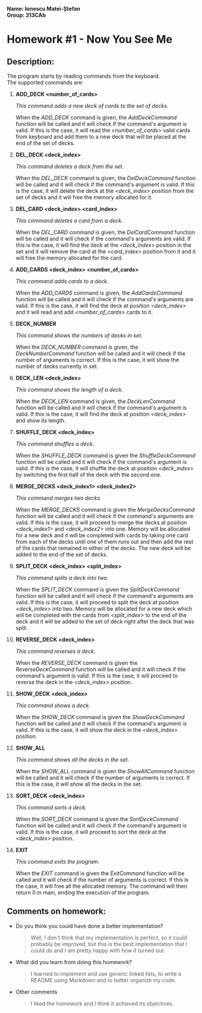 **Name: Ionescu Matei-Ștefan**  
**Group: 313CAb**

# Homework #1 - Now You See Me

## Description:

The program starts by reading commands from the keyboard.  
The supported commands are:

1. **ADD_DECK \<number_of_cards>**

	*This command adds a new deck of cards to the set of decks.*

	When the *ADD_DECK* command is given, the *AddDeckCommand* function will be
	called and it will check if the command's argument is valid. If this is the
	case, it will read the *\<number_of_cards>* valid cards from keyboard and
	add them to a new deck that will be placed at the end of the set of decks.

2. **DEL_DECK \<deck_index>**
	
	*This command deletes a deck from the set.*
	
	When the *DEL_DECK* command is given, the *DelDeckCommand* function will be
	called and it will check if the command's argument is valid. If this is the
	case, it will delete the deck at the *\<deck_index>* position from the set
	of decks and it will free the memory allocated for it.

3. **DEL_CARD \<deck_index> \<card_index>**
	
	*This command deletes a card from a deck.*
	
	When the *DEL_CARD* command is given, the *DelCardCommand* function will be
	called and it will check if the command's arguments are valid. If this is
	the case, it will find the deck at the *\<deck_index>* position in the set
	and it will remove the card at the *\<card_index>* position from it and it
	will free the memory allocated for the card.

4. **ADD_CARDS \<deck_index> \<number_of_cards>** 

	*This command adds cards to a deck.*

	When the *ADD_CARDS* command is given, the *AddCardsCommand* function will
	be called and it will check if the command's arguments are valid. If this is
	the case, it will find the deck at position *\<deck_index>* and it will read
	and add *\<number_of_cards>* cards to it.

5. **DECK_NUMBER**

	*This command shows the numbers of decks in set.*

	When the *DECK_NUMBER* command is given, the *DeckNumberCommand* function
	will be called and it will check if the number of arguments is correct. If
	this is the case, it will show the number of decks currently in set.

6. **DECK_LEN \<deck_index>**

	*This command shows the length of a deck.*

	When the *DECK_LEN* command is given, the *DeckLenCommand* function will be
	called and it will check if the command's argument is valid. If this is the
	case, it will find the deck at position *\<deck_index>* and show its length.

7. **SHUFFLE_DECK \<deck_index>**

	*This command shuffles a deck.*

	When the *SHUFFLE_DECK* command is given the *ShuffleDeckCommand* function
	will be called and it will check if the command's argument is valid. If this
	is the case, it will shuffle the deck at position *\<deck_index>* by
	switching the first half of the deck with the second one.

8. **MERGE_DECKS \<deck_index1> \<deck_index2>**

	*This command merges two decks.*

	When the *MERGE_DECKS* command is given the *MergeDecksCommand* function
	will be called and it will check if the command's arguments are valid. If
	this is the case, it will proceed to merge the decks at position
	*\<deck_index1>* and *\<deck_index2>* into one. Memory will be allocated for
	a new deck and it will be completed with cards by taking one card from each
	of the decks until one of them runs out and then add the rest of the cards
	that remained in either of the decks. The new deck will be added to the end
	of the set of decks.

9. **SPLIT_DECK \<deck_index> \<split_index>**

	*This command splits a deck into two.*

	When the *SPLIT_DECK* command is given the *SplitDeckCommand* function
	will be called and it will check if the command's arguments are valid.
	If this is the case, it will proceed to split the deck at position
	*\<deck_index>* into two. Memory will be allocated for a new deck which
	will be completed with the cards from *\<split_index>* to the end of the
	deck and it will be added to the set of deck right after the deck that
	was split.

10. **REVERSE_DECK \<deck_index>**

	*This command reverses a deck.*

	When the *REVERSE_DECK* command is given the *ReverseDeckCommand* function
	will be called and it will check if the command's argument is valid. If this
	is the case, it will proceed to reverse the deck in the *\<deck_index>*
	position.

11. **SHOW_DECK \<deck_index>**

	*This command shows a deck.*

	When the *SHOW_DECK* command is given the *ShowDeckCommand* function will be
	called and it will check if the command's argument is valid. If this is the
	case, it will show the deck in the *\<deck_index>* position.

12. **SHOW_ALL**

	*This command shows all the decks in the set.*

	When the *SHOW_ALL* command is given the *ShowAllCommand* function will be
	called and it will check if the number of arguments is correct. If this is
	the case, it will show all the decks in the set.

13. **SORT_DECK \<deck_index>**

	*This command sorts a deck.*

	When the *SORT_DECK* command is given the *SortDeckCommand* function will be
	called and it will check if the command's argument is valid. If this is the
	case, it will proceed to sort the deck at the *\<deck_index>* position.

14. **EXIT**

	*This command exits the program.*

	When the *EXIT* command is given the *ExitCommand* function will be called
	and it will check if the number of arguments is correct. If this is the
	case, it will free all the allocated memory. The command will then return 0
	in main, ending the execution of the program.


## Comments on homework:

* Do you think you could have done a better implementation?
	
	> Well, I don't think that my implementation is perfect, so it could
	> probably be improved, but this is the best implementation that I could do
	> and I am pretty happy with how it turned out.

* What did you learn from doing this homework?

	> I learned to implement and use generic linked lists, to write a README
	> using Markdown and to better organize my code.

* Other comments

	> I liked the homework and I think it achieved its objectives.
